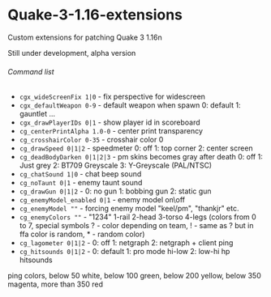 # Quake-3-1.16-extensions
Custom extensions for patching Quake 3 1.16n

Still under development, alpha version

###### Command list

- `cgx_wideScreenFix 1|0` - fix perspective for widescreen
- `cgx_defaultWeapon 0-9` - default weapon when spawn 0: default 1: gauntlet ...
- `cgx_drawPlayerIDs 0|1` - show player id in scoreboard	
- `cg_centerPrintAlpha 1.0-0` - center print transparency
- `cg_crosshairColor 0-35` - crosshair color 0
- `cg_drawSpeed 0|1|2` - speedmeter 0: off 1: top corner 2: center screen
- `cg_deadBodyDarken 0|1|2|3` - pm skins becomes gray after death 0: off 1: Just grey 2: BT709 Greyscale 3: Y-Greyscale (PAL/NTSC)
- `cg_chatSound 1|0` - chat beep sound
- `cg_noTaunt 0|1` - enemy taunt sound
- `cg_drawGun 0|1|2` - 0: no gun 1: bobbing gun 2: static gun
- `cg_enemyModel_enabled 0|1` - enemy model on\off
- `cg_enemyModel ""` - forcing enemy model "keel/pm", "thankjr" etc.
- `cg_enemyColors ""` - "1234" 1-rail 2-head 3-torso 4-legs (colors from 0 to 7, special symbols ? - color depending on team, ! - same as ? but in ffa color is random, * - random color)	
- `cg_lagometer 0|1|2` - 0: off 1: netgraph 2: netgraph + client ping
- `cg_hitsounds 0|1|2` - 0: default 1: pro mode hi-low 2: low-hi hp hitsounds

ping colors, below 50 white, below 100 green, below 200 yellow, below 350 magenta, more than 350 red

